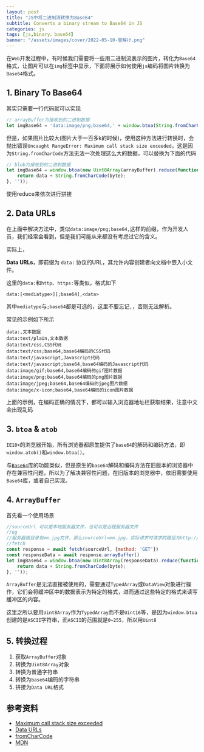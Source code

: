 ```yaml
---
layout: post
title: "JS中将二进制流转换为Base64"
subtitle: Converts a binary stream to Base64 in JS
categories: js
tags: [js,binary，base64]
banner: "/assets/images/cover/2022-05-10-雪解け.png"
---
```


在`Web`开发过程中，有时候我们需要将一些用二进制流表示的图片，转化为`Base64`格式，让图片可以在`img`标签中显示，下面将展示如何使用`js`编码将图片转换为`Base64`格式。

<!--more-->

## 1. Binary To Base64

其实只需要一行代码就可以实现

```js
// arrayBuffer为接收到的二进制数据
let imgBase64 = 'data:image/png;base64,' + window.btoa(String.fromCharCode(...new Uint8Array(arrayBuffer)));
```

但是，如果图片比较大(图片大于一百多k的时候)，使用这种方法进行转换时，会抛出错误`Uncaught RangeError: Maximum call stack size exceeded`，这是因为`String.fromCharCode`方法无法一次处理这么大的数据，可以替换为下面的代码

```js
// blob为接收到的二进制数据
let imgBase64 = window.btoa(new Uint8Array(arrayBuffer).reduce(function (data, byte) {
    return data + String.fromCharCode(byte);
}, ''));
```

使用reduce来依次进行拼接

## 2. Data URLs

在上面中解决方法中，类似`data:image/png;base64,`这样的前缀，作为开发人员，我们经常会看到，但是我们可能从来都没有考虑过它的含义。

实际上，

**Data URLs**，即前缀为 `data:` 协议的URL，其允许内容创建者向文档中嵌入小文件。

这里的`data:`和`http`、`https:`等类似，格式如下

`data:[<mediatype>][;base64],<data>`

其中`mediatype`与`;base64`都是可选的，这里不要忘记`,`，否则无法解析。

常见的示例如下所示

```
data:,文本数据
data:text/plain,文本数据
data:text/css,CSS代码
data:text/css;base64,base64编码的CSS代码
data:text/javascript,Javascript代码
data:text/javascript;base64,base64编码的Javascript代码
data:image/gif;base64,base64编码的gif图片数据
data:image/png;base64,base64编码的png图片数据
data:image/jpeg;base64,base64编码的jpeg图片数据
data:image/x-icon;base64,base64编码的icon图片数据
```

上面的示例，在编码正确的情况下，都可以输入浏览器地址栏获取结果，注意中文会出现乱码

## 3. `btoa` & `atob`

`IE10+`的浏览器开始，所有浏览器都原生提供了`base64`的解码和编码方法，即`window.atob()`和`window.btoa()`。

与[`Base64`](https://www.npmjs.com/package/js-base64)库的功能类似，但是原生的`base64`解码和编码方法在旧版本的浏览器中存在兼容性问题，所以为了解决兼容性问题，在旧版本的浏览器中，依旧需要使用`Base64`库，或者自己实现。

## 4. `ArrayBuffer`

首先看一个使用场景

```js
//sourceUrl 可以是本地服务器文件，也可以是远程服务器文件
//eg 
//服务器根目录有mm.jpg文件，那么sourceUrl=mm.jpg，实际请求时请求的路径为http://localhost:port/mm.jpg
//fetch
const response = await fetch(sourceUrl, {method: 'GET'})
const responseData = await response.arrayBuffer()
let imgBase64 = window.btoa(new Uint8Array(responseData).reduce(function (data, byte) {
    return data + String.fromCharCode(byte);
}, ''));
```

`ArrayBuffer`是无法直接被使用的，需要通过`TypedArray`或`DataView`对象进行操作，它们会将缓冲区中的数据表示为特定的格式，进而通过这些特定的格式来读写缓冲区的内容。

这里之所以要用`Uint8Array`作为`TypedArray`而不是`Uint16`等，是因为`window.btoa`创建的是`ASCII`字符串，而`ASCII`的范围就是`0~255`，所以用`Uint8`

## 5. 转换过程

1. 获取`ArrayBuffer`对象
2. 转换为`Uint8Array`对象
3. 转换为普通字符串
4. 转换为`base64`编码的字符串
5. 拼接为`Data URL`格式

## 参考资料

- [Maximum call stack size exceeded](https://stackoverflow.com/questions/49123222/converting-array-buffer-to-string-maximum-call-stack-size-exceeded)
- [Data URLs](https://developer.mozilla.org/zh-CN/docs/web/http/basics_of_http/data_uris)
- [fromCharCode](https://developer.mozilla.org/zh-CN/docs/Web/JavaScript/Reference/Global_Objects/String/fromCharCode)
- [MDN](https://developer.mozilla.org/en-US/)
